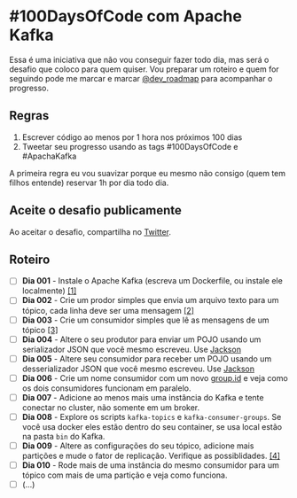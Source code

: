 # #100DaysOfCode com Apache Kafka

Essa é uma iniciativa que não vou conseguir fazer todo dia, mas será o desafio que coloco para quem quiser. Vou preparar um roteiro e quem for seguindo pode me marcar e marcar [@dev_roadmap](https://twitter.com/dev_roadmap/) para acompanhar o progresso. 

## Regras

1. Escrever código ao menos por 1 hora nos próximos 100 dias
2. Tweetar seu progresso usando as tags #100DaysOfCode e #ApachaKafka

A primeira regra eu vou suavizar porque eu mesmo não consigo (quem tem filhos entende) reservar 1h por dia todo dia.

## Aceite o desafio publicamente

Ao aceitar o desafio, compartilha no [Twitter](https://twitter.com/intent/tweet?text=Aceitei%20o%20desafio%20de%20participar%20do%20%23100DaysOfCode%20com%20%23ApacheKafka%20iniciando%20hoje%21%20Me%20segue%20a%C3%AD%20pra%20aprender...%20%20Oi%20%40vepo%20e%20%40dev_roadmap&url=https://github.com/vepo/kafka-100-days&hashtags=100DaysOfCode,ApacheKafka).

## Roteiro

- [ ] **Dia 001** - Instale o Apache Kafka (escreva um Dockerfile, ou instale ele localmente) [[1]](https://vepo.github.io/posts/rodando-o-apache-kafka-localmente)
- [ ] **Dia 002** - Crie um prodor simples que envia um arquivo texto para um tópico, cada linha deve ser uma mensagem [[2]](https://vepo.github.io/posts/enviando-mensagens)
- [ ] **Dia 003** - Crie um consumidor simples que lê as mensagens de um tópico [[3]](https://vepo.github.io/posts/recebendo-mensagens)
- [ ] **Dia 004** - Altere o seu produtor para enviar um POJO usando um serializador JSON que você mesmo escreveu. Use [Jackson](https://www.devmedia.com.br/introducao-ao-jackson-objectmapper/43174)
- [ ] **Dia 005** - Altere seu consumidor para receber um POJO usando um desserializador JSON que você mesmo escreveu. Use [Jackson](https://www.devmedia.com.br/introducao-ao-jackson-objectmapper/43174)
- [ ] **Dia 006** - Crie um nome consumidor com um novo [group.id](https://kafka.apache.org/documentation/#consumerconfigs_group.id) e veja como os dois consumidores funcionam em paralelo.
- [ ] **Dia 007** - Adicione ao menos mais uma instância do Kafka e tente conectar no cluster, não somente em um broker. 
- [ ] **Dia 008** - Explore os scripts `kafka-topics` e `kafka-consumer-groups`. Se você usa docker eles estão dentro do seu container, se usa local estão na pasta `bin` do Kafka.
- [ ] **Dia 009** - Altere as configurações do seu tópico, adicione mais partições e mude o fator de replicação. Verifique as possiblidades. [[4]](https://vepo.github.io/posts/anatomia-de-um-topico)
- [ ] **Dia 010** - Rode mais de uma instância do mesmo consumidor para um tópico com mais de uma partição e veja como funciona.
- [ ] (...)
